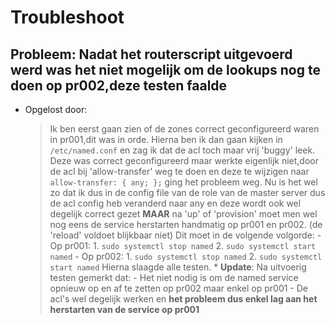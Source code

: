 # Troubleshoot

## Probleem: Nadat het routerscript uitgevoerd werd was het niet mogelijk om de lookups nog te doen op pr002,deze testen faalde
   * Opgelost door:
        > Ik ben eerst gaan zien of de zones correct geconfigureerd waren in pr001,dit was in orde.
        Hierna ben ik dan gaan kijken in `/etc/named.conf` en zag ik dat de acl toch maar vrij 'buggy' leek. Deze was correct geconfigureerd maar 
        werkte eigenlijk niet,door de acl bij 'allow-transfer' weg te doen en deze te wijzigen naar `allow-transfer: { any; };` ging  het probleem weg.
        Nu is het wel zo dat ik dus in de config file van de role van de master server dus de acl config heb veranderd naar any en deze wordt ook wel degelijk correct gezet
        **MAAR** na 'up' of 'provision' moet men wel nog eens de service herstarten handmatig op pr001 en pr002. (de 'reload' voldoet blijkbaar niet)
        Dit moet in de volgende volgorde:
            - Op pr001:
                1. `sudo systemctl stop named`
                2. `sudo systemctl start named`
            - Op pr002:
                1. `sudo systemctl stop named`
                2. `sudo systemctl start named`
        Hierna slaagde alle testen.
    * **Update**:
        > Na uitvoerig testen gemerkt dat:
            - Het niet nodig is om de named service opnieuw op en af te zetten op pr002 maar enkel op pr001
            - De acl's wel degelijk werken en **het probleem dus enkel lag aan het herstarten van de service op pr001**

